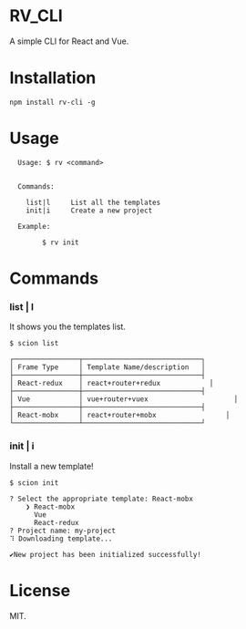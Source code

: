 # RV_CLI
A simple CLI for React and Vue.

# Installation
```
npm install rv-cli -g
```

# Usage
```
  Usage: $ rv <command>


  Commands:

    list|l     List all the templates
    init|i     Create a new project

  Example:

		$ rv init
```

# Commands

### list | l
It shows you the templates list.
```
$ scion list

┌────────────────┬─────────────────────────────┐
│ Frame Type     │ Template Name/description   │
├────────────────┼─────────────────────────────┤
│ React-redux    │ react+router+redux 		   	 │
├────────────────┼─────────────────────────────┤
│ Vue            │ vue+router+vuex 					   │
├────────────────┼─────────────────────────────┤
│ React-mobx     │ react+router+mobx	  			 │
└────────────────┴─────────────────────────────┘
```

### init | i
Install a new template!
```
$ scion init

? Select the appropriate template: React-mobx
	❯ React-mobx
	  Vue
	  React-redux
? Project name: my-project
⠹ Downloading template...

✔New project has been initialized successfully!
```

# License
MIT.










